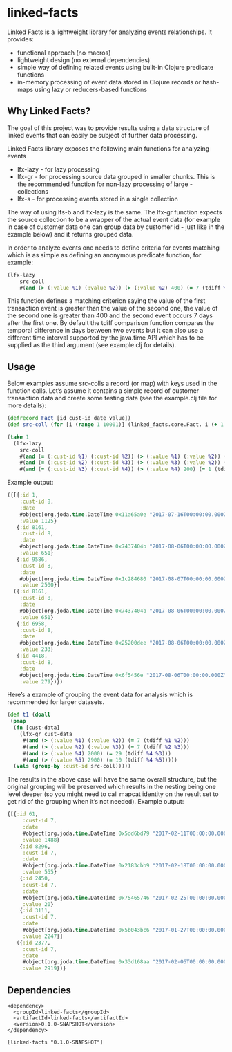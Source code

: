 # linked-facts

Linked Facts is a lightweight library for analyzing events relationships. It provides:
- functional approach (no macros)
- lightweight design (no external dependencies)
- simple way of defining related events using built-in Clojure predicate functions 
- in-memory processing of event data stored in Clojure records or hash-maps using lazy or reducers-based functions

## Why Linked Facts?

The goal of this project was to provide results using a data structure of linked events that can easily be subject of further data processing.

Linked Facts library exposes the following main functions for analyzing events
- lfx-lazy - for lazy processing
- lfx-gr - for processing source data grouped in smaller chunks. This is the recommended function for non-lazy processing of large - collections
- lfx-s - for processing events stored in a single collection

The way of using lfs-b and lfx-lazy is the same. The lfx-gr function expects the source collection to be a wrapper of the actual event data (for example in case of customer data one can group data by customer id - just like in the example below) and it returns grouped data.

In order to analyze events one needs to define criteria for events matching which is as simple as defining an anonymous predicate function, for example:

```clojure
(lfx-lazy
    src-coll
    #(and (> (:value %1) (:value %2)) (> (:value %2) 400) (= 7 (tdiff %1 %2)))
```

This function defines a matching criterion saying the value of the first transaction event is greater than the value of the second one, the value of the second one is greater than 400 and  the second event occurs 7 days after the first one. By default the tdiff comparison function compares the temporal difference in days between two events but it can also use a different time interval supported by the java.time API which has to be supplied as the third argument (see example.clj for details).

## Usage

Below examples assume src-colls a record (or map) with keys used in the function calls. Let’s assume it contains a simple record of customer transaction data and create some testing data (see the example.clj file for more details):

```clojure
(defrecord Fact [id cust-id date value])
(def src-coll (for [i (range 1 10001)] (linked_facts.core.Fact. i (+ 1 (rand-int 10)) (f/parse (str "2018-" (+ 1 (rand-int 12)) "-" (+ 1 (rand-int 27)))) (rand-int 3000))))

(take 1
  (lfx-lazy
    src-coll
    #(and (= (:cust-id %1) (:cust-id %2)) (> (:value %1) (:value %2)) (> (:value %1) 400) (= 21 (tdiff %1 %2)))
    #(and (= (:cust-id %2) (:cust-id %3)) (> (:value %3) (:value %2)) (= 1 (tdiff %2 %3)))
    #(and (= (:cust-id %3) (:cust-id %4)) (> (:value %4) 200) (= 1 (tdiff %4 %3)))))
```

Example output:

```clojure
({[{:id 1,
    :cust-id 8,
    :date
    #object[org.joda.time.DateTime 0x11a65a0e "2017-07-16T00:00:00.000Z"],
    :value 1125}
   {:id 8161,
    :cust-id 8,
    :date
    #object[org.joda.time.DateTime 0x7437404b "2017-08-06T00:00:00.000Z"],
    :value 651}
   {:id 9586,
    :cust-id 8,
    :date
    #object[org.joda.time.DateTime 0x1c284680 "2017-08-07T00:00:00.000Z"],
    :value 2500}]
  ({:id 8161,
    :cust-id 8,
    :date
    #object[org.joda.time.DateTime 0x7437404b "2017-08-06T00:00:00.000Z"],
    :value 651}
   {:id 6958,
    :cust-id 8,
    :date
    #object[org.joda.time.DateTime 0x25200dee "2017-08-06T00:00:00.000Z"],
    :value 233}
   {:id 4418,
    :cust-id 8,
    :date
    #object[org.joda.time.DateTime 0x6f5456e "2017-08-06T00:00:00.000Z"],
    :value 279})})
```

Here’s a example of grouping the event data for analysis which is recommended for larger datasets.

```clojure
(def t1 (doall
 (pmap
  (fn [cust-data]
    (lfx-gr cust-data
     #(and (> (:value %1) (:value %2)) (= 7 (tdiff %1 %2)))
     #(and (> (:value %2) (:value %3)) (= 7 (tdiff %2 %3)))
     #(and (> (:value %4) 2000) (= 29 (tdiff %4 %3)))
     #(and (> (:value %5) 2900) (= 10 (tdiff %4 %5)))))
  (vals (group-by :cust-id src-coll)))))
```

The results in the above case will have the same overall structure, but the original grouping will be preserved which results in the nesting being one level deeper (so you might need to call mapcat identity on the result set to get rid of the grouping when it’s not needed). Example output:

```clojure
{[{:id 61,
     :cust-id 7,
     :date
     #object[org.joda.time.DateTime 0x5dd6bd79 "2017-02-11T00:00:00.000Z"],
     :value 1488}
    {:id 8296,
     :cust-id 7,
     :date
     #object[org.joda.time.DateTime 0x2183cbb9 "2017-02-18T00:00:00.000Z"],
     :value 555}
    {:id 2450,
     :cust-id 7,
     :date
     #object[org.joda.time.DateTime 0x75465746 "2017-02-25T00:00:00.000Z"],
     :value 20}
    {:id 3111,
     :cust-id 7,
     :date
     #object[org.joda.time.DateTime 0x5b043bc6 "2017-01-27T00:00:00.000Z"],
     :value 2247}]
   ({:id 2377,
     :cust-id 7,
     :date
     #object[org.joda.time.DateTime 0x33d168aa "2017-02-06T00:00:00.000Z"],
     :value 2919})}
```

## Dependencies

```
<dependency>
  <groupId>linked-facts</groupId>
  <artifactId>linked-facts</artifactId>
  <version>0.1.0-SNAPSHOT</version>
</dependency>
```

```
[linked-facts "0.1.0-SNAPSHOT"]
```
